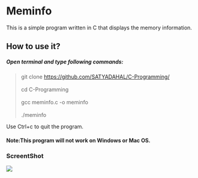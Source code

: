 # Meminfo
This is a simple program written in C that displays the memory information.

## How to use it?<br>
##### Open terminal and type following commands:
> git clone https://github.com/SATYADAHAL/C-Programming/<br>
> <br>
> cd C-Programming <br>
> <br>
> gcc meminfo.c -o meminfo<br>
> <br>
> ./meminfo<br>

Use Ctrl+c to quit the program.<br>
#### Note:This program will not work on Windows or Mac OS.
### ScreentShot
![](https://github.com/SATYADAHAL/Memory-Info/blob/main/Meminfo.png)
